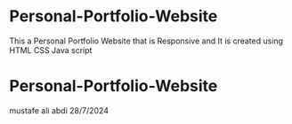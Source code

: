 # Personal-Portfolio-Website
This a Personal Portfolio Website that is Responsive and It is created using HTML CSS Java script
# Personal-Portfolio-Website
mustafe ali abdi
28/7/2024
